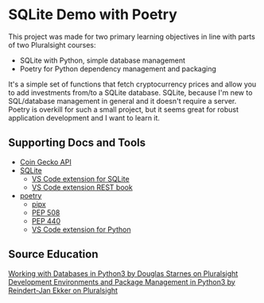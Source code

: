 # SQLite Demo with Poetry
This project was made for two primary learning objectives in line with parts of two Pluralsight courses: 
- SQLite with Python, simple database management
- Poetry for Python dependency management and packaging

It's a simple set of functions that fetch cryptocurrency prices and allow you to add investments from/to a SQLite database.
SQLite, because I'm new to SQL/database management in general and it doesn't require a server. Poetry is overkill for such a small project, but it seems great for robust application development and I want to learn it.

## Supporting Docs and Tools
- [Coin Gecko API](coingecko.com/en/api)
- [SQLite](https://www.sqlite.org/index.html)
    - [VS Code extension for SQLite](https://marketplace.visualstudio.com/items?itemName=alexcvzz.vscode-sqlite)
    - [VS Code extension REST book](https://marketplace.visualstudio.com/items?itemName=tanhakabir.rest-book)
- [poetry](https://python-poetry.org/)
    - [pipx](https://pipx.pypa.io/stable/installation/)
    - [PEP 508](https://peps.python.org/pep-0508/)
    - [PEP 440](https://peps.python.org/pep-0440/)
    - [VS Code extension for Python](https://marketplace.visualstudio.com/items?itemName=ms-python.python)

## Source Education
[Working with Databases in Python3 by Douglas Starnes on Pluralsight](https://app.pluralsight.com/library/courses/python-3-working-databases)
[Development Environments and Package Management in Python3 by Reindert-Jan Ekker on Pluralsight](https://app.pluralsight.com/library/courses/python-3-development-environments-package-management)